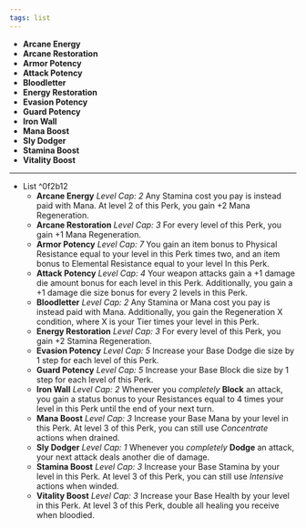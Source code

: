 ```yaml
---
tags: list
---
```


- **Arcane Energy**
- **Arcane Restoration**
- **Armor Potency**
- **Attack Potency**
- **Bloodletter**
- **Energy Restoration**
- **Evasion Potency**
- **Guard Potency**
- **Iron Wall**
- **Mana Boost**
- **Sly Dodger**
- **Stamina Boost**
- **Vitality Boost**
---
- List ^0f2b12
	- **Arcane Energy** *Level Cap: 2* Any Stamina cost you pay is instead paid with Mana. At level 2 of this Perk, you gain +2 Mana Regeneration. 
	- **Arcane Restoration** *Level Cap: 3* For every level of this Perk, you gain +1 Mana Regeneration.
	- **Armor Potency** *Level Cap: 7* You gain an item bonus to Physical Resistance equal to your level in this Perk times two, and an item bonus to Elemental Resistance equal to your level In this Perk.
	- **Attack Potency** *Level Cap: 4* Your weapon attacks gain a +1 damage die amount bonus for each level in this Perk. Additionally, you gain a +1 damage die size bonus for every 2 levels in this Perk.
	- **Bloodletter** *Level Cap: 2* Any Stamina or Mana cost you pay is instead paid with Mana. Additionally, you gain the Regeneration X condition, where X is your Tier times your level in this Perk. 
	- **Energy Restoration** *Level Cap: 3* For every level of this Perk, you gain +2 Stamina Regeneration.
	- **Evasion Potency** *Level Cap: 5* Increase your Base Dodge die size by 1 step for each level of this Perk.
	- **Guard Potency** *Level Cap: 5* Increase your Base Block die size by 1 step for each level of this Perk.
	- **Iron Wall** *Level Cap: 2* Whenever you *completely* **Block** an attack, you gain a status bonus to your Resistances equal to 4 times your level in this Perk until the end of your next turn.
	- **Mana Boost** *Level Cap: 3* Increase your Base Mana by your level in this Perk. At level 3 of this Perk, you can still use *Concentrate* actions when drained.
	- **Sly Dodger** *Level Cap: 1* Whenever you *completely* **Dodge** an attack, your next attack deals another die of damage.
	- **Stamina Boost** *Level Cap: 3* Increase your Base Stamina by your level in this Perk. At level 3 of this Perk, you can still use *Intensive* actions when winded.
	- **Vitality Boost** *Level Cap: 3* Increase your Base Health by your level in this Perk. At level 3 of this Perk, double all healing you receive when bloodied.